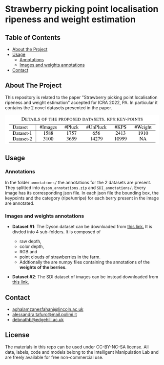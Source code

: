 
# Strawberry picking point localisation ripeness and weight estimation

<!-- TABLE OF CONTENTS -->
## Table of Contents

* [About the Project](#about-the-project)
* [Usage](#usage)
  * [Annotations](#annotations)
  * [Images and weights annotations](#images-and-weights-annotations)
* [Contact](#contact)


## About The Project

This repository is related to the paper "Strawberry picking point localisation ripeness and weight estimation" accepted for ICRA 2022, PA. 
In particular it contains the 2 novel datasets presented in the paper.

![table](table.png)


## Usage

### Annotations

In the folder ```annotations/``` the annotations for the 2 datasets are present. They splitted into ```dyson_annotations.zip``` and ```SDI_annotations/```. Every image has its corresponding json file. In each json file the bounding box, the keypoints and the category (ripe/unripe) for each berry present in the image are annotated.

### Images and weights annotations

- **Dataset #1**:  The Dyson dataset can be downloaded from [this link.](https://drive.google.com/file/d/1XaAbR8ahnRvkDXMSHy7LEzYiuyBum-KE/view?usp=sharing) It is divded into 4 sub-folders. It is composed of 
   * raw depth, 
   * color depth,
   * RGB and
   * point clouds of strawberries in the farm.
   * Addtionally the are numpy files containing the annotations of the **weights of the berries**.

- **Dataset #2**: The SDI dataset of images can be instead downloaded from [this link.](https://strawdi.github.io)

## Contact 

- aghalamzanesfahani@lincoln.ac.uk
- alessandra.tafuro@mail.polimi.it
- debnathb@edgehill.ac.uk

## License

The materials in this repo can be used under CC-BY-NC-SA license. All data, labels, code and models belong to the Intelligent Manipulation Lab and are freely available for free non-commercial use. 
